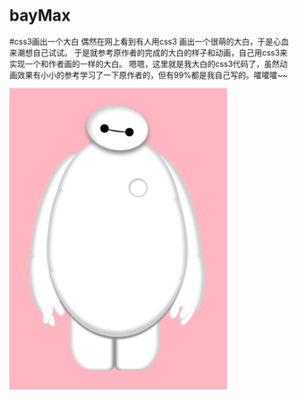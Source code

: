 # bayMax
#css3画出一个大白
偶然在网上看到有人用css3 画出一个很萌的大白，于是心血来潮想自己试试。
于是就参考原作者的完成的大白的样子和动画，自己用css3来实现一个和作者画的一样的大白。
嗯嗯，这里就是我大白的css3代码了，虽然动画效果有小小的参考学习了一下原作者的，但有99%都是我自己写的。嚯嚯嚯~~

![image](https://github.com/chenshaoling/bayMax/blob/master/bayMax.png)
